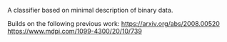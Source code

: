A classifier based on minimal description of binary data.

Builds on the following previous work:
https://arxiv.org/abs/2008.00520
https://www.mdpi.com/1099-4300/20/10/739

